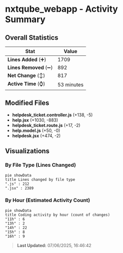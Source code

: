 # nxtqube_webapp - Activity Summary 

## Overall Statistics

| Stat                   | Value                                                             |
| ---------------------- | ----------------------------------------------------------------- |
| **Lines Added** (➕)   | 1709                                          |
| **Lines Removed** (➖) | 892                                        |
| **Net Change** (↕)    | 817                |
| **Active Time** (⌚)   | 53 minutes |


## Modified Files
- **helpdesk_ticket.controller.js** (+138, -5)
- **help.jsx** (+1030, -883)
- **helpdesk_ticket.route.js** (+17, -2)
- **help.model.js** (+50, -0)
- **helpdesk.jsx** (+474, -2)

## Visualizations

### By File Type (Lines Changed)

```mermaid
pie showData
title Lines changed by file type
".js" : 212
".jsx" : 2389
```

### By Hour (Estimated Activity Count)

```mermaid
pie showData
title Coding activity by hour (count of changes)
"11h" : 6
"13h" : 2
"14h" : 22
"15h" : 8
"16h" : 9
```


> **Last Updated:** 07/06/2025, 16:46:42